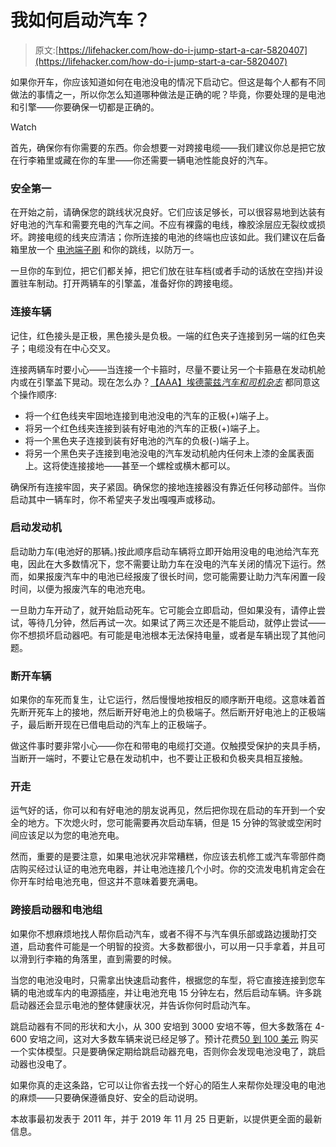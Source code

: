 # 我如何启动汽车？

> 原文:[https://lifehacker.com/how-do-i-jump-start-a-car-5820407](https://lifehacker.com/how-do-i-jump-start-a-car-5820407)

如果你开车，你应该知道如何在电池没电的情况下启动它。但这是每个人都有不同做法的事情之一，所以你怎么知道哪种做法是正确的呢？毕竟，你要处理的是电池和引擎——你要确保一切都是正确的。

Watch

首先，确保你有你需要的东西。你会想要一对跨接电缆——我们建议你总是把它放在行李箱里或藏在你的车里——你还需要一辆电池性能良好的汽车。

### **安全第一**

在开始之前，请确保您的跳线状况良好。它们应该足够长，可以很容易地到达装有好电池的汽车和需要充电的汽车之间。不应有裸露的电线，橡胶涂层应无裂纹或损坏。跨接电缆的线夹应清洁；你所连接的电池的终端也应该如此。我们建议在后备箱里放一个 [电池端子刷](http://www.autozone.com/autozone/accessories/Electrical/Battery-Terminal-Brush-Cleaner/_/N-25ni) 和你的跳线，以防万一。

一旦你的车到位，把它们都关掉，把它们放在驻车档(或者手动的话放在空挡)并设置驻车制动。打开两辆车的引擎盖，准备好你的跨接电缆。

### **连接车辆**

记住，红色接头是正极，黑色接头是负极。一端的红色夹子连接到另一端的红色夹子；电缆没有在中心交叉。

连接两辆车时要小心——当连接一个卡箍时，尽量不要让另一个卡箍悬在发动机舱内或在引擎盖下晃动。现在怎么办？[【AAA】](https://www.colorado.aaa.com/automotive/jump-starting-car)[埃德蒙兹](http://www.edmunds.com/how-to/jump-start.html)[*汽车和司机杂志*](http://www.caranddriver.com/features/09q1/drivers_education_the_6_things_every_driver_should_know_how_to_do-feature) 都同意这个操作顺序:

*   将一个红色线夹牢固地连接到电池没电的汽车的正极(+)端子上。
*   将另一个红色线夹连接到装有好电池的汽车的正极(+)端子上。
*   将一个黑色夹子连接到装有好电池的汽车的负极(-)端子上。
*   将另一个黑色夹子连接到电池没电的汽车发动机舱内任何未上漆的金属表面上。这将使连接接地——甚至一个螺栓或横木都可以。

确保所有连接牢固，夹子紧固。确保您的接地连接器没有靠近任何移动部件。当你启动其中一辆车时，你不希望夹子发出嘎嘎声或移动。

### **启动发动机**

启动助力车(电池好的那辆。)按此顺序启动车辆将立即开始用没电的电池给汽车充电，因此在大多数情况下，您不需要让助力车在没电的汽车关闭的情况下运行。然而，如果报废汽车中的电池已经报废了很长时间，您可能需要让助力汽车闲置一段时间，以便为报废汽车的电池充电。

一旦助力车开动了，就开始启动死车。它可能会立即启动，但如果没有，请停止尝试，等待几分钟，然后再试一次。如果试了两三次还是不能启动，就停止尝试——你不想损坏启动器吧。有可能是电池根本无法保持电量，或者是车辆出现了其他问题。

### **断开车辆**

如果你的车死而复生，让它运行，然后慢慢地按相反的顺序断开电缆。这意味着首先断开死车上的接地，然后断开好电池上的负极端子。然后断开好电池上的正极端子，最后断开现在已借电启动的汽车上的正极端子。

做这件事时要非常小心——你在和带电的电缆打交道。仅触摸受保护的夹具手柄，当断开一端时，不要让它悬在发动机中，也不要让正极和负极夹具相互接触。

### **开走**

运气好的话，你可以和有好电池的朋友说再见，然后把你现在启动的车开到一个安全的地方。下次熄火时，您可能需要再次启动车辆，但是 15 分钟的驾驶或空闲时间应该足以为您的电池充电。

然而，重要的是要注意，如果电池状况非常糟糕，你应该去机修工或汽车零部件商店购买经过认证的电池充电器，并让电池连接几个小时。你的交流发电机肯定会在你开车时给电池充电，但这并不意味着要充满电。

### **跨接启动器和电池组**

如果你不想麻烦地找人帮你启动汽车，或者不得不与汽车俱乐部或路边援助打交道，启动套件可能是一个明智的投资。大多数都很小，可以用一只手拿着，并且可以滑到行李箱的角落里，直到需要的时候。

当您的电池没电时，只需拿出快速启动套件，根据您的车型，将它直接连接到您车辆的电池或车内的电源插座，并让电池充电 15 分钟左右，然后启动车辆。许多跳启动器还会显示电池的整体健康状况，并告诉你何时启动汽车。

跳启动器有不同的形状和大小，从 300 安培到 3000 安培不等，但大多数落在 4-600 安培之间，这对大多数车辆来说已经足够了。预计花费[50 到 100 美元](https://www.amazon.com/Jump-Starters/b?asc_campaign=InlineText&asc_refurl=https://lifehacker.com/how-do-i-jump-start-a-car-5820407&asc_source=&ie=UTF8&node=318336011&tag=kinjalifehackerlink-20) 购买一个实体模型。只是要确保定期给跳启动器充电，否则你会发现电池没电了，跳启动器也没电了。

如果你真的走这条路，它可以让你省去找一个好心的陌生人来帮你处理没电的电池的麻烦——只要确保遵循良好、安全的启动说明。

本故事最初发表于 2011 年，并于 2019 年 11 月 25 日更新，以提供更全面的最新信息。
